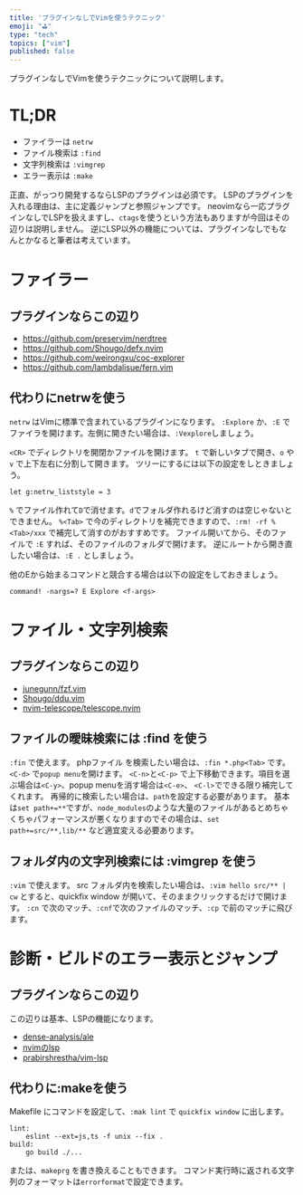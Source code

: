 ```yaml
---
title: 'プラグインなしでVimを使うテクニック'
emoji: "⛳"
type: "tech"
topics: ["vim"]
published: false
---
```


プラグインなしでVimを使うテクニックについて説明します。

# TL;DR

*  ファイラーは `netrw`
*  ファイル検索は `:find`
*  文字列検索は `:vimgrep`
*  エラー表示は `:make`

正直、がっつり開発するならLSPのプラグインは必須です。
LSPのプラグインを入れる理由は、主に定義ジャンプと参照ジャンプです。
neovimなら一応プラグインなしでLSPを扱えますし、`ctags`を使うという方法もありますが今回はその辺りは説明しません。
逆にLSP以外の機能については、プラグインなしでもなんとかなると筆者は考えています。

# ファイラー

## プラグインならこの辺り

* https://github.com/preservim/nerdtree
* https://github.com/Shougo/defx.nvim
* https://github.com/weirongxu/coc-explorer
* https://github.com/lambdalisue/fern.vim

## 代わりにnetrwを使う

`netrw` はVimに標準で含まれているプラグインになります。
`:Explore` か、`:E` でファイラを開けます。左側に開きたい場合は、`:Vexplore`しましょう。

`<CR>` でディレクトリを開閉かファイルを開けます。
`t` で新しいタブで開き、`o` や `v` で上下左右に分割して開きます。
ツリーにするには以下の設定をしときましょう。
```
let g:netrw_liststyle = 3
```

`%` でファイル作れて`D`で消せます。`d`でフォルダ作れるけど消すのは空じゃないとできません。
`%<Tab>` で今のディレクトリを補完できますので、`:rm! -rf %<Tab>/xxx` で補完して消すのがおすすめです。
ファイル開いてから、そのファイルで `:E` すれば、そのファイルのフォルダで開けます。
逆にルートから開き直したい場合は、`:E .` としましょう。

他のEから始まるコマンドと競合する場合は以下の設定をしておきましょう。
```
command! -nargs=? E Explore <f-args>
```

# ファイル・文字列検索

## プラグインならこの辺り

* [junegunn/fzf.vim](https://github.com/junegunn/fzf.vim)
* [Shougo/ddu.vim](https://github.com/Shougo/ddu.vim)
* [nvim-telescope/telescope.nvim](https://github.com/nvim-telescope/telescope.nvim)

## ファイルの曖昧検索には :find を使う

`:fin` で使えます。
phpファイル を検索したい場合は、`:fin *.php<Tab>` です。`<C-d>` で`popup menu`を開けます。
`<C-n>`と`<C-p>` で上下移動できます。項目を選ぶ場合は`<C-y>`、popup menuを消す場合は`<C-e>`、
`<C-l>`でできる限り補完してくれます。
再帰的に検索したい場合は、`path`を設定する必要があります。
基本は`set path+=**`ですが、`node_modules`のような大量のファイルがあるとめちゃくちゃパフォーマンスが悪くなりますのでその場合は、`set path+=src/**,lib/**` など適宜変える必要あります。

## フォルダ内の文字列検索には :vimgrep を使う

`:vim` で使えます。
src フォルダ内を検索したい場合は、`:vim hello src/** | cw` とすると、quickfix window が開いて、そのままクリックするだけで開けます。
`:cn` で次のマッチ、`:cnf`で次のファイルのマッチ、`:cp` で前のマッチに飛びます。


# 診断・ビルドのエラー表示とジャンプ

## プラグインならこの辺り
この辺りは基本、LSPの機能になります。

* [dense-analysis/ale](https://github.com/dense-analysis/ale)
* [nvimのlsp](https://neovim.io/doc/user/lsp.html)
* [prabirshrestha/vim-lsp](https://github.com/prabirshrestha/vim-lsp)

## 代わりに:makeを使う

Makefile にコマンドを設定して、`:mak lint` で `quickfix window` に出します。

```
lint:
	eslint --ext=js,ts -f unix --fix .
build:
	go build ./...
```

または、`makeprg` を書き換えることもできます。
コマンド実行時に返される文字列のフォーマットは`errorformat`で設定できます。
